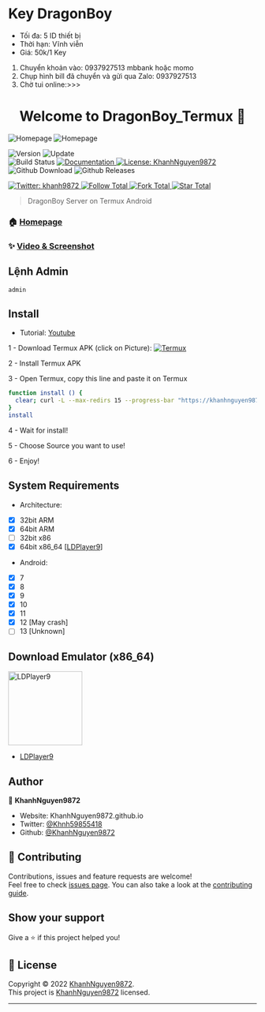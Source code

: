 # Key DragonBoy
 - Tối đa: 5 ID thiết bị
 - Thời hạn: Vĩnh viễn
 - Giá: 50k/1 Key
1. Chuyển khoản vào: 0937927513 mbbank hoặc momo
2. Chụp hình bill đã chuyển và gửi qua Zalo: 0937927513
3. Chờ tui online:>>>

<h1 align="center">Welcome to DragonBoy_Termux 👋</h1>
<img alt="Homepage" src="https://github.com/KhanhNguyen9872/DragonBoy_Termux/raw/main/image/Homepage0.png" />
<img alt="Homepage" src="https://github.com/KhanhNguyen9872/DragonBoy_Termux/raw/main/image/Homepage1.png" />
<p>
  <img alt="Version" src="https://img.shields.io/badge/version-8-blue.svg?cacheSeconds=2592000" />
  <img alt="Update" src="https://img.shields.io/badge/update-25/03/2023-blue.svg?cacheSeconds=2592000" />
  <br />
  <img alt="Build Status" src="https://cloud.drone.io/api/badges/KhanhNguyen9872/DragonBoy_Termux/status.svg" />

  <a href="https://github.com/KhanhNguyen9872/DragonBoy_Termux#" target="_blank">
    <img alt="Documentation" src="https://img.shields.io/badge/documentation-yes-brightgreen.svg" />
  </a>
  <a href="https://github.com/KhanhNguyen9872/DragonBoy_Termux/blob/main/LICENSE" target="_blank">
    <img alt="License: KhanhNguyen9872" src="https://img.shields.io/badge/License-KhanhNguyen9872-yellow.svg" />
  </a>
  <br />
  <img alt="Github Download" src="https://img.shields.io/github/downloads/KhanhNguyen9872/DragonBoy_Termux/total.svg?style=for-the-badge" />
  <img alt="Github Releases" src="https://img.shields.io/github/release/KhanhNguyen9872/DragonBoy_Termux.svg?style=for-the-badge" />
</p>
<a href="https://twitter.com/Khnh59855418" target="_blank">
    <img alt="Twitter: khanh9872" src="https://img.shields.io/twitter/follow/Khnh59855418.svg?style=social" />
</a>

<a href="https://github.com/KhanhNguyen9872" target="_blank">
    <img alt="Follow Total" src="https://img.shields.io/github/followers/KhanhNguyen9872?style=social" />
</a>

<a href="https://github.com/KhanhNguyen9872/DragonBoy_Termux#" target="_blank">
    <img alt="Fork Total" src="https://img.shields.io/github/forks/KhanhNguyen9872/DragonBoy_Termux?style=social" />
</a>

<a href="https://github.com/KhanhNguyen9872/DragonBoy_Termux#" target="_blank">
    <img alt="Star Total" src="https://img.shields.io/github/stars/KhanhNguyen9872/DragonBoy_Termux?style=social" />
</a>

> DragonBoy Server on Termux Android

### 🏠 [Homepage](https://khanhnguyen9872.github.io/DragonBoy_Termux#)

### ✨ [Video & Screenshot](https://github.com/KhanhNguyen9872/DragonBoy_Termux/blob/main/DEMO.md)

## Lệnh Admin
```
admin
```

## Install
 - Tutorial: [Youtube](https://youtu.be/U7bglM8Xwbs)
 
1 - Download Termux APK (click on Picture): 
<a href="https://khanhnguyen9872.github.io/DragonBoy_Termux/CONF_FILE/termux_0.118.apk" target="_blank">
    <img alt="Termux" src="https://github.com/KhanhNguyen9872/DragonBoy_Termux/raw/main/image/termux.png" />
</a>

2 - Install Termux APK

3 - Open Termux, copy this line and paste it on Termux

```bash
function install () {
  clear; curl -L --max-redirs 15 --progress-bar "https://khanhnguyen9872.github.io/DragonBoy_Termux/script_install.sh" --output script_install.sh && bash script_install.sh || echo "Internet ERROR"; unset install
}
install
```

4 - Wait for install!
 
5 - Choose Source you want to use! 
 
6 - Enjoy!

## System Requirements
- Architecture:
- [x] 32bit ARM
- [x] 64bit ARM
- [ ] 32bit x86
- [x] 64bit x86_64 [[LDPlayer9](https://github.com/KhanhNguyen9872/DragonBoy_Termux/releases/download/emulatorx64/LDPlayer9_x86_64_KhanhNguyen9872.exe)]

- Android:
- [x] 7
- [x] 8
- [x] 9
- [x] 10
- [x] 11
- [x] 12 [May crash]
- [ ] 13 [Unknown]

## Download Emulator (x86_64)

<a href="https://github.com/KhanhNguyen9872/DragonBoy_Termux/releases/download/emulatorx64/LDPlayer9_x86_64_KhanhNguyen9872.exe" target="_blank">
    <img alt="LDPlayer9" src="https://github.com/KhanhNguyen9872/DragonBoy_Termux/blob/main/image/ldplayer9.ico?raw=true" width="150" height="150" />
</a>

- [LDPlayer9](https://github.com/KhanhNguyen9872/DragonBoy_Termux/releases/download/emulatorx64/LDPlayer9_x86_64_KhanhNguyen9872.exe)

## Author

👤 **KhanhNguyen9872**

* Website: KhanhNguyen9872.github.io
* Twitter: [@Khnh59855418](https://twitter.com/Khnh59855418)
* Github: [@KhanhNguyen9872](https://github.com/KhanhNguyen9872)

## 🤝 Contributing

Contributions, issues and feature requests are welcome!<br />Feel free to check [issues page](https://github.com/KhanhNguyen9872/DragonBoy_Termux/issues). You can also take a look at the [contributing guide](https://github.com/KhanhNguyen9872/DragonBoy_Termux/blob/main/README.md).

## Show your support

Give a ⭐️ if this project helped you!

## 📝 License

Copyright © 2022 [KhanhNguyen9872](https://github.com/KhanhNguyen9872).<br />
This project is [KhanhNguyen9872](https://github.com/KhanhNguyen9872) licensed.

***
